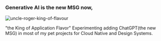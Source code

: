 ### Generative AI is the new MSG now, 
![uncle-roger-king-of-flavour](https://user-images.githubusercontent.com/4682613/221276183-9622da64-1231-445e-9ae4-aeea30db95e5.gif)

"the King of Application Flavor"
Experimenting adding ChatGPT(the new MSG) in most of my pet projects for Cloud Native and Design Systems.
